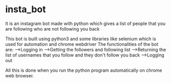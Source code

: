 # insta_bot
It is an instagram bot made with python which gives a list of people that you are following who are not following you back

This bot is built using python3 and some libraries like selenium which is used for automation and chrome webdriver
The functionalities of the bot are:
-->Logging in
-->Getting the followers and following list
-->Returning the list of usernames that you follow and they don't follow you back
-->Logging out

All this is done when you run the python program automatically on chrome web browser.
